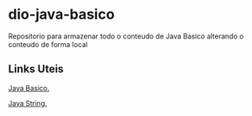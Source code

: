 # dio-java-basico
Repositorio para armazenar todo o conteudo de Java Basico
alterando o conteudo de forma local


## Links Uteis

[Java Basico.](https://glysns.gitbook.io/java-basico/sintaxe/documentacao)

[Java String.](https://docs.oracle.com/javase/7/docs/api/java/lang/String.html)
